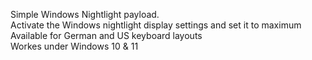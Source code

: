 Simple Windows Nightlight payload.</br>
Activate the Windows nightlight display settings and set it to maximum</br>
Available for German and US keyboard layouts</br>
Workes under Windows 10 & 11
